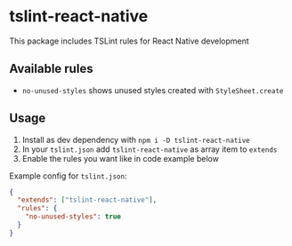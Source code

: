 # tslint-react-native

This package includes TSLint rules for React Native development

## Available rules

- `no-unused-styles` shows unused styles created with `StyleSheet.create`

## Usage

1. Install as dev dependency with `npm i -D tslint-react-native`
2. In your `tslint.json` add `tslint-react-native` as array item to `extends`
3. Enable the rules you want like in code example below

Example config for `tslint.json`:
```json
{
  "extends": ["tslint-react-native"],
  "rules": {
    "no-unused-styles": true
  }
}
```